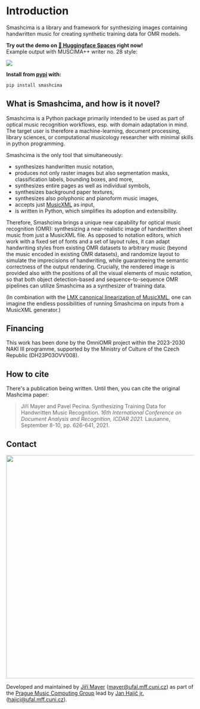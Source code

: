 <div data-no-page-break=""></div>

# Introduction

Smashcima is a library and framework for synthesizing images containing handwritten music for creating synthetic training data for OMR models.

**Try out the demo on [🤗 Huggingface Spaces](https://huggingface.co/spaces/Jirka-Mayer/Smashcima) right now!**<br/>
Example output with MUSCIMA++ writer no. 28 style:

<img src="../docs/assets/readme-example.jpg"><br/>

**Install from [pypi](https://pypi.org/project/smashcima/) with:**

```bash
pip install smashcima
```


## What is Smashcima, and how is it novel?

Smashcima is a Python package primarily intended to be used as part of optical music recognition workflows, esp. with domain adaptation in mind. The target user is therefore a machine-learning, document processing, library sciences, or computational musicology researcher with minimal skills in python programming.

Smashcima is the only tool that simultaneously:

- synthesizes handwritten music notation,
- produces not only raster images but also segmentation masks, classification labels, bounding boxes, and more,
- synthesizes entire pages as well as individual symbols,
- synthesizes background paper textures,
- synthesizes also polyphonic and pianoform music images,
- accepts just [MusicXML](https://www.musicxml.com/) as input,
- is written in Python, which simplifies its adoption and extensibility.

Therefore, Smashcima brings a unique new capability for optical music recognition (OMR): synthesizing a near-realistic image of handwritten sheet music from just a MusicXML file. As opposed to notation editors, which work with a fixed set of fonts and a set of layout rules, it can adapt handwriting styles from existing OMR datasets to arbitrary music (beyond the music encoded in existing OMR datasets), and randomize layout to simulate the imprecisions of handwriting, while guaranteeing the semantic correctness of the output rendering. Crucially, the rendered image is provided also with the positions of all the visual elements of music notation, so that both object detection-based and sequence-to-sequence OMR pipelines can utilize Smashcima as a synthesizer of training data.

(In combination with the [LMX canonical linearization of MusicXML](https://github.com/Jirka-Mayer/lmx), one can imagine the endless possibilities of running Smashcima on inputs from a MusicXML generator.)


## Financing

This work has been done by the OmniOMR project within the 2023-2030 NAKI III programme, supported by the Ministry of Culture of the Czech Republic (DH23P03OVV008).


## How to cite

There's a publication being written. Until then, you can cite the original Mashcima paper:

> Jiří Mayer and Pavel Pecina. Synthesizing Training Data for Handwritten Music Recognition. *16th International Conference on Document Analysis and Recognition, ICDAR 2021.* Lausanne, September 8-10, pp. 626-641, 2021.


## Contact

<img src="https://ufal.mff.cuni.cz/~hajicj/2024/images/logo-large.png" width="600px">

Developed and maintained by [Jiří Mayer](https://ufal.mff.cuni.cz/jiri-mayer) ([mayer@ufal.mff.cuni.cz](mailto:mayer@ufal.mff.cuni.cz)) as part of the [Prague Music Computing Group](https://ufal.mff.cuni.cz/pmcg) lead by [Jan Hajič jr.](https://ufal.mff.cuni.cz/jan-hajic-jr) ([hajicj@ufal.mff.cuni.cz](mailto:hajicj@ufal.mff.cuni.cz)).
